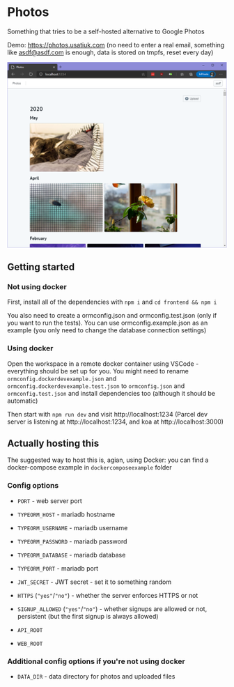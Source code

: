 # Photos

Something that tries to be a self-hosted alternative to Google Photos

Demo: https://photos.usatiuk.com
(no need to enter a real email, something like asdf@asdf.com is enough, data is stored on tmpfs, reset every day)

![screenshot](docs/s1.png)

## Getting started

### Not using docker

First, install all of the dependencies with `npm i` and `cd frontend && npm i`

You also need to create a ormconfig.json and ormconfig.test.json (only if you
want to run the tests). You can use ormconfig.example.json as an example (you
only need to change the database connection settings)

### Using docker

Open the workspace in a remote docker container using VSCode - everything should
be set up for you. You might need to rename `ormconfig.dockerdevexample.json` and
`ormconfig.dockerdevexample.test.json` to `ormconfig.json` and
`ormconfig.test.json` and install dependencies too (although it should be automatic)

Then start with `npm run dev` and visit http://localhost:1234 (Parcel dev server
is listening at http://localhost:1234, and koa at http://localhost:3000)

## Actually hosting this

The suggested way to host this is, agian, using Docker: you can find a
docker-compose example in `dockercomposeexample` folder

### Config options

* `PORT` - web server port

* `TYPEORM_HOST` - mariadb hostname

* `TYPEORM_USERNAME` - mariadb username

* `TYPEORM_PASSWORD` - mariadb password

* `TYPEORM_DATABASE` - mariadb database

* `TYPEORM_PORT` - mariadb port

* `JWT_SECRET` - JWT secret - set it to something random

* `HTTPS` (`"yes"`/`"no"`) - whether the server enforces HTTPS or not

* `SIGNUP_ALLOWED` (`"yes"`/`"no"`) - whether signups are allowed or not, persistent (but the first signup is always allowed)

* `API_ROOT`

* `WEB_ROOT`

### Additional config options if you're not using docker

* `DATA_DIR` - data directory for photos and uploaded files
